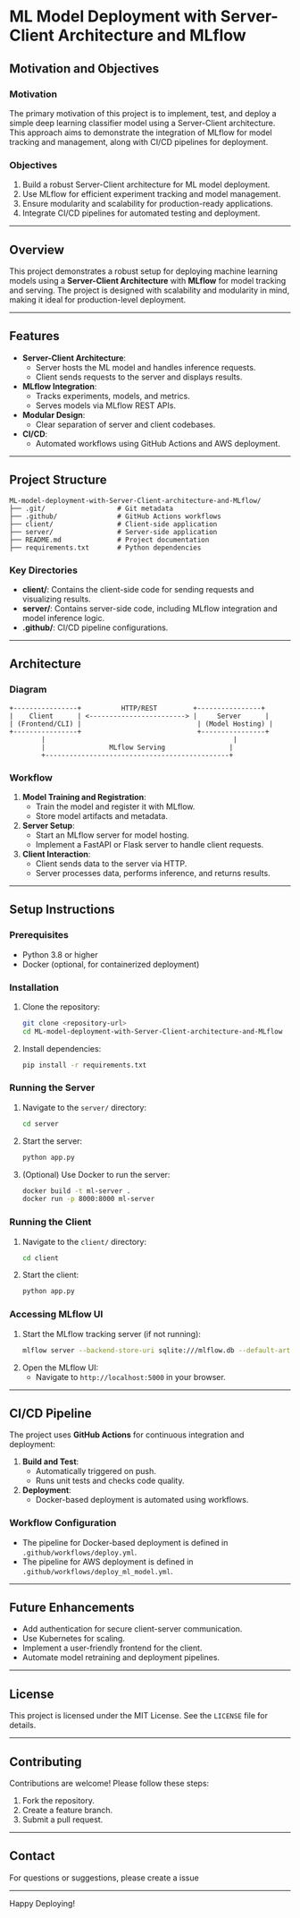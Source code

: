 # ML Model Deployment with Server-Client Architecture and MLflow

## Motivation and Objectives

### Motivation
The primary motivation of this project is to implement, test, and deploy a simple deep learning classifier model using a Server-Client architecture. This approach aims to demonstrate the integration of MLflow for model tracking and management, along with CI/CD pipelines for deployment.

### Objectives
1. Build a robust Server-Client architecture for ML model deployment.
2. Use MLflow for efficient experiment tracking and model management.
3. Ensure modularity and scalability for production-ready applications.
4. Integrate CI/CD pipelines for automated testing and deployment.

---

## Overview

This project demonstrates a robust setup for deploying machine learning models using a **Server-Client Architecture** with **MLflow** for model tracking and serving. The project is designed with scalability and modularity in mind, making it ideal for production-level deployment.

---

## Features

- **Server-Client Architecture**:
  - Server hosts the ML model and handles inference requests.
  - Client sends requests to the server and displays results.
- **MLflow Integration**:
  - Tracks experiments, models, and metrics.
  - Serves models via MLflow REST APIs.
- **Modular Design**:
  - Clear separation of server and client codebases.
- **CI/CD**:
  - Automated workflows using GitHub Actions and AWS deployment.

---

## Project Structure

```plaintext
ML-model-deployment-with-Server-Client-architecture-and-MLflow/
├── .git/                  # Git metadata
├── .github/               # GitHub Actions workflows
├── client/                # Client-side application
├── server/                # Server-side application
├── README.md              # Project documentation
├── requirements.txt       # Python dependencies
```

### Key Directories

- **client/**: Contains the client-side code for sending requests and visualizing results.
- **server/**: Contains server-side code, including MLflow integration and model inference logic.
- **.github/**: CI/CD pipeline configurations.

---

## Architecture

### Diagram

```plaintext
+----------------+          HTTP/REST         +----------------+
|    Client      | <------------------------> |     Server      |
| (Frontend/CLI) |                             | (Model Hosting) |
+----------------+                             +----------------+
        |                                               |
        |                MLflow Serving                |
        +----------------------------------------------+
```

### Workflow

1. **Model Training and Registration**:
   - Train the model and register it with MLflow.
   - Store model artifacts and metadata.
2. **Server Setup**:
   - Start an MLflow server for model hosting.
   - Implement a FastAPI or Flask server to handle client requests.
3. **Client Interaction**:
   - Client sends data to the server via HTTP.
   - Server processes data, performs inference, and returns results.

---

## Setup Instructions

### Prerequisites

- Python 3.8 or higher
- Docker (optional, for containerized deployment)

### Installation

1. Clone the repository:
   ```bash
   git clone <repository-url>
   cd ML-model-deployment-with-Server-Client-architecture-and-MLflow
   ```
2. Install dependencies:
   ```bash
   pip install -r requirements.txt
   ```

### Running the Server

1. Navigate to the `server/` directory:
   ```bash
   cd server
   ```
2. Start the server:
   ```bash
   python app.py
   ```
3. (Optional) Use Docker to run the server:
   ```bash
   docker build -t ml-server .
   docker run -p 8000:8000 ml-server
   ```

### Running the Client

1. Navigate to the `client/` directory:
   ```bash
   cd client
   ```
2. Start the client:
   ```bash
   python app.py
   ```

### Accessing MLflow UI

1. Start the MLflow tracking server (if not running):
   ```bash
   mlflow server --backend-store-uri sqlite:///mlflow.db --default-artifact-root ./mlruns --host 0.0.0.0 --port 5000
   ```
2. Open the MLflow UI:
   - Navigate to `http://localhost:5000` in your browser.

---

## CI/CD Pipeline

The project uses **GitHub Actions** for continuous integration and deployment:

1. **Build and Test**:
   - Automatically triggered on push.
   - Runs unit tests and checks code quality.
2. **Deployment**:
   - Docker-based deployment is automated using workflows.

### Workflow Configuration

- The pipeline for Docker-based deployment is defined in `.github/workflows/deploy.yml`.
- The pipeline for AWS deployment is defined in `.github/workflows/deploy_ml_model.yml`.

---

## Future Enhancements

- Add authentication for secure client-server communication.
- Use Kubernetes for scaling.
- Implement a user-friendly frontend for the client.
- Automate model retraining and deployment pipelines.

---

## License

This project is licensed under the MIT License. See the `LICENSE` file for details.

---

## Contributing

Contributions are welcome! Please follow these steps:

1. Fork the repository.
2. Create a feature branch.
3. Submit a pull request.

---

## Contact

For questions or suggestions, please create a issue

---

Happy Deploying!

